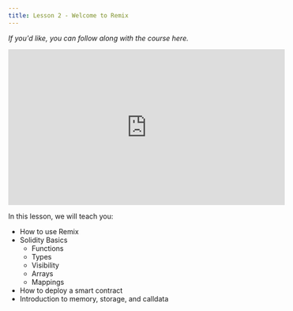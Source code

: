```yaml
---
title: Lesson 2 - Welcome to Remix
---
```


*If you'd like, you can follow along with the course here.*

<iframe width="560" height="315" src="https://www.youtube.com/embed/umepbfKp5rI?&t=7842s" frameborder="0" allow="accelerometer; autoplay; clipboard-write; encrypted-media; gyroscope; picture-in-picture" allowfullscreen></iframe>

In this lesson, we will teach you:

- How to use Remix
- Solidity Basics
  - Functions
  - Types
  - Visibility
  - Arrays
  - Mappings
- How to deploy a smart contract 
- Introduction to memory, storage, and calldata

<!-- TODO: "Let's Go" Button -->